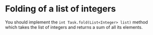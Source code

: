 # Folding of a list of integers

You should implement the `int Task.fold(List<Integer> list)` method which takes the list of integers and returns a sum 
of all its elements. 
